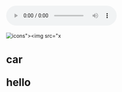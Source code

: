 
 

# <audio controls onwaiting=alert(1)><source src=x type='"><src=x>
![icons"><img src="x](javascript:alert())
# <p>car<p>hello</p></p>


# <div id="hello"><template>  </div>
# <select></select>










